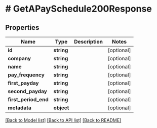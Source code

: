 # # GetAPaySchedule200Response

## Properties

Name | Type | Description | Notes
------------ | ------------- | ------------- | -------------
**id** | **string** |  | [optional]
**company** | **string** |  | [optional]
**name** | **string** |  | [optional]
**pay_frequency** | **string** |  | [optional]
**first_payday** | **string** |  | [optional]
**second_payday** | **string** |  | [optional]
**first_period_end** | **string** |  | [optional]
**metadata** | **object** |  | [optional]

[[Back to Model list]](../../README.md#models) [[Back to API list]](../../README.md#endpoints) [[Back to README]](../../README.md)
